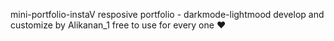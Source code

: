 mini-portfolio-instaV
resposive portfolio - darkmode-lightmood
develop and customize by Alikanan_1
free to use for every one ❤
